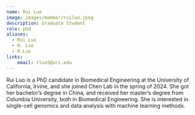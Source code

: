 ```yaml
---
name: Rui Luo
image: images/member/ruiluo.jpeg
description: Graduate Student
role: phd
aliases:
  - Rui Luo
  - R. Luo
  - R Luo
links:
    email: rluo5@uci.edu
---
```


Rui Luo is a PhD candidate in Biomedical Engineering at the University of California, Irvine, and she joined Chen Lab in the spring of 2024. She got her bachelor’s degree in China, and received her master’s degree from Columbia University, both in Biomedical Engineering. She is interested in single-cell genomics and data analysis with machine learning methods.
